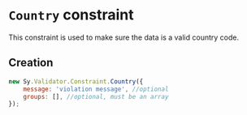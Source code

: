 # `Country` constraint

This constraint is used to make sure the data is a valid country code.

## Creation

```js
new Sy.Validator.Constraint.Country({
    message: 'violation message', //optional
    groups: [], //optional, must be an array
});
```